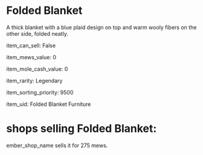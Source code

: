 # Folded Blanket

A thick blanket with a blue plaid design on top and warm wooly fibers on the other side, folded neatly.

item_can_sell: False

item_mews_value: 0

item_mole_cash_value: 0

item_rarity: Legendary

item_sorting_priority: 9500

item_uid: Folded Blanket Furniture

# shops selling Folded Blanket:

ember_shop_name sells it for 275 mews.